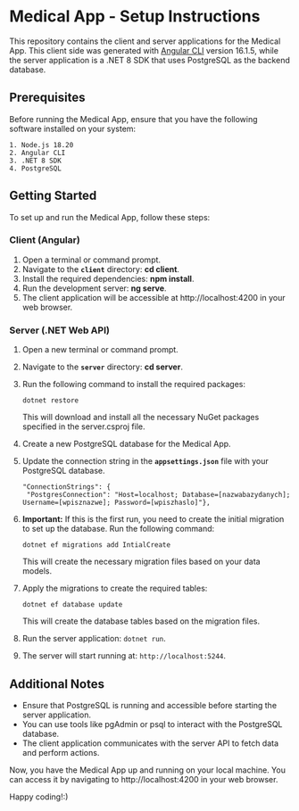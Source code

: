 # Medical App - Setup Instructions

This repository contains the client and server applications for the Medical App. This client side was generated with [Angular CLI](https://github.com/angular/angular-cli) version 16.1.5, while the server application is a .NET 8 SDK that uses PostgreSQL as the backend database.

## Prerequisites

Before running the Medical App, ensure that you have the following software installed on your system:

    1. Node.js 18.20
    2. Angular CLI
    3. .NET 8 SDK
    4. PostgreSQL

## Getting Started

To set up and run the Medical App, follow these steps:

### Client (Angular)

1. Open a terminal or command prompt.
2. Navigate to the **`client`** directory: **cd client**.
3. Install the required dependencies: **npm install**.
4. Run the development server: **ng serve**.
5. The client application will be accessible at http://localhost:4200 in your web browser.

### Server (.NET Web API)

1. Open a new terminal or command prompt.
2. Navigate to the **`server`** directory: **cd server**.
3. Run the following command to install the required packages:

   ```
   dotnet restore
   ```

   This will download and install all the necessary NuGet packages specified in the server.csproj file.

4. Create a new PostgreSQL database for the Medical App.
5. Update the connection string in the **`appsettings.json`** file with your PostgreSQL database.

   ```
   "ConnectionStrings": {
    "PostgresConnection": "Host=localhost; Database=[nazwabazydanych]; Username=[wpisznazwe]; Password=[wpiszhaslo]"},
   ```

6. **Important:** If this is the first run, you need to create the initial migration to set up the database. Run the following command:

   ```
   dotnet ef migrations add IntialCreate
   ```

   This will create the necessary migration files based on your data models.

7. Apply the migrations to create the required tables:

   ```
   dotnet ef database update
   ```

   This will create the database tables based on the migration files.

8. Run the server application: `dotnet run`.
9. The server will start running at: `http://localhost:5244`.

## Additional Notes

- Ensure that PostgreSQL is running and accessible before starting the server application.
- You can use tools like pgAdmin or psql to interact with the PostgreSQL database.
- The client application communicates with the server API to fetch data and perform actions.

Now, you have the Medical App up and running on your local machine. You can access it by navigating to http://localhost:4200 in your web browser.

Happy coding!:)
